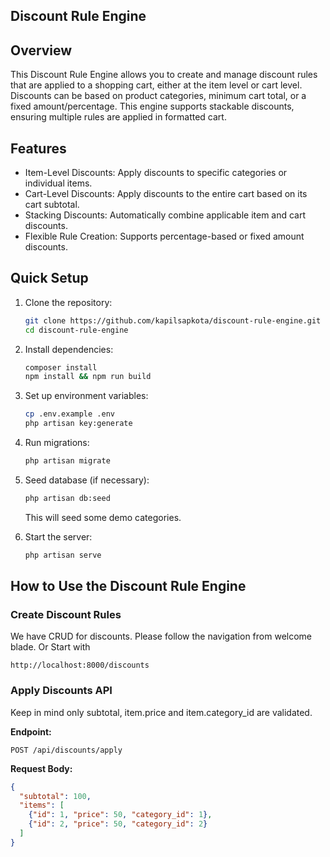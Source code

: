 ## Discount Rule Engine

## Overview 
This Discount Rule Engine allows you to create and manage discount rules that are applied to a shopping cart,
either at the item level or cart level. Discounts can be based on product categories, minimum cart total,
or a fixed amount/percentage. This engine supports stackable discounts, ensuring multiple rules are applied in
formatted cart.

## Features
- Item-Level Discounts: Apply discounts to specific categories or individual items.
- Cart-Level Discounts: Apply discounts to the entire cart based on its cart subtotal.
- Stacking Discounts: Automatically combine applicable item and cart discounts.
- Flexible Rule Creation: Supports percentage-based or fixed amount discounts.


## Quick Setup

1. Clone the repository:
   ```sh
   git clone https://github.com/kapilsapkota/discount-rule-engine.git
   cd discount-rule-engine
   ```

2. Install dependencies:
   ```sh
   composer install
   npm install && npm run build
   ```

3. Set up environment variables:
   ```sh
   cp .env.example .env
   php artisan key:generate
   ```

4. Run migrations:
   ```sh
   php artisan migrate
   ```

5. Seed database (if necessary):
   ```sh
   php artisan db:seed
   ```
   This will seed some demo categories.

6. Start the server:
   ```sh
   php artisan serve
   ```

## How to Use the Discount Rule Engine

### Create Discount Rules
We have CRUD for discounts. Please follow the navigation from welcome blade. Or Start with

   ```
   http://localhost:8000/discounts
   ```


### Apply Discounts API

Keep in mind only subtotal, item.price and item.category_id are validated.

**Endpoint:**
```
POST /api/discounts/apply
```

**Request Body:**
```json
{
  "subtotal": 100,
  "items": [
    {"id": 1, "price": 50, "category_id": 1},
    {"id": 2, "price": 50, "category_id": 2}
  ]
}
```
